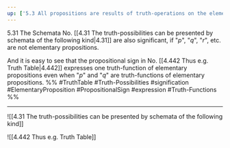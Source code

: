 ```yaml
---
up: ['5.3 All propositions are results of truth-operations on the elementary propositions.']
---
```

5.31 The Schemata No. [[4.31 The truth-possibilities can be presented by schemata of the following kind|4.31]] are also significant, if "$p$", "$q$", "$r$", etc. are not elementary propositions.

And it is easy to see that the propositional sign in No. [[4.442 Thus e.g. Truth Table|4.442]] expresses one truth-function of elementary propositions even when "$p$" and "$q$" are truth-functions of elementary propositions.
%%
#TruthTable #Truth-Possibilities #signification #ElementaryProposition #PropositionalSign #expression #Truth-Functions
%%
___

![[4.31 The truth-possibilities can be presented by schemata of the following kind]]

![[4.442 Thus e.g. Truth Table]]